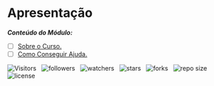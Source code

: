 <!-- TITLE -->
# Apresentação

***Conteúdo do Módulo:***

* [ ] [Sobre o Curso.](https://github.com?Devsgeeknerd/cla-sob-cur-apr-alg-log-par-pro-bas-ava "Ver aula")
* [ ] [Como Conseguir Ajuda.](https://github.com/Desvgeeknerd/cla-com-con-aju-apr-alg-log-par-pro-bas-ava "Ver aula")

<!-- TABLE OF CONTENTS -->
<!-- ## TABELA DE CONTEÚDOS -->

<!-- * [Vista por cima](#vista-por-cima) -->
  <!-- * [Foto da tela](#foto-da-tela) -->
  <!-- * [Links](#links) -->
<!-- * [Meu Processo](#meu-processo) -->
  <!-- * [Construido com](#construido-com) -->
  <!-- * [O que Aprendi](#o-que-aprendi) -->
  <!-- * [Desenvolvimento Continuo](#desenvolvimento-continuo) -->
  <!-- * [Recursos Uteis](#recursos-uteis) -->
<!-- * [Autores](#autores) -->
<!-- * [Agradecimentos](#agradecimentos) -->
<!-- * [Informações](#informações) -->

<!-- OVERVIEW -->
<!-- ## VISTA POR CIMA -->
<!-- SCREENSHOT -->
<!-- ### FOTO DA TELA -->
<!-- LINKS -->
<!-- ### LINKS -->
<!-- MY PROCESS -->

![Visitors](https://api.visitorbadge.io/api/visitors?path=Devsgeeknerd%2Fmod-apr-alg-log-par-pro-bas-ava&label=VISITANTES&labelColor=%23f9e64f&countColor=%23008000&style=plastic "Total de Visitas")
&nbsp;
![followers](https://img.shields.io/github/followers/Devsgeeknerd?style=plastic&label=SEGUIDORES&labelColor=f9e64f "Total de Seguidores")
&nbsp;
![watchers](https://img.shields.io/github/watchers/Devsgeeknerd/mod-apr-alg-log-par-pro-bas-ava?style=plastic&label=OBSERVADORES&labelColor=f9e64f "Total de Observadores")
&nbsp;
![stars](https://img.shields.io/github/stars/Devsgeeknerd/mod-apr-alg-log-par-pro-bas-ava?style=plastic&label=ESTRELAS&labelColor=f9e64f "Total de Estrelas Recebidas")
&nbsp;
![forks](https://img.shields.io/github/forks/Devsgeeknerd/mod-apr-alg-log-par-pro-bas-ava?style=plastic&label=BIFURCAÇÕES&labelColor=f9e64f "Total de Bifurcações")
&nbsp;
![repo size](https://img.shields.io/github/repo-size/Devsgeeknerd/mod-apr-alg-log-par-pro-bas-ava?style=plastic&label=TAMANHO&labelColor=f9e64f "Tamanho do Repositório")
&nbsp;
![license](https://img.shields.io/github/license/Devsgeeknerd/mod-apr-alg-log-par-pro-bas-ava?style=plastic&label=LICENÇA&labelColor=f9e64f "Licença do Repositório")
